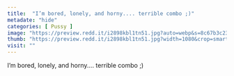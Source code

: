 ```yaml
---
title:  "I’m bored, lonely, and horny.... terrible combo ;)"
metadate: "hide"
categories: [ Pussy ]
image: "https://preview.redd.it/i2898kbl1tn51.jpg?auto=webp&s=8c67b3c2391af1ac7f6a757f9e78a8560d666123"
thumb: "https://preview.redd.it/i2898kbl1tn51.jpg?width=1080&crop=smart&auto=webp&s=18f0f1e8728c234f16d45669316b303d011ad38b"
visit: ""
---
```

I’m bored, lonely, and horny.... terrible combo ;)
